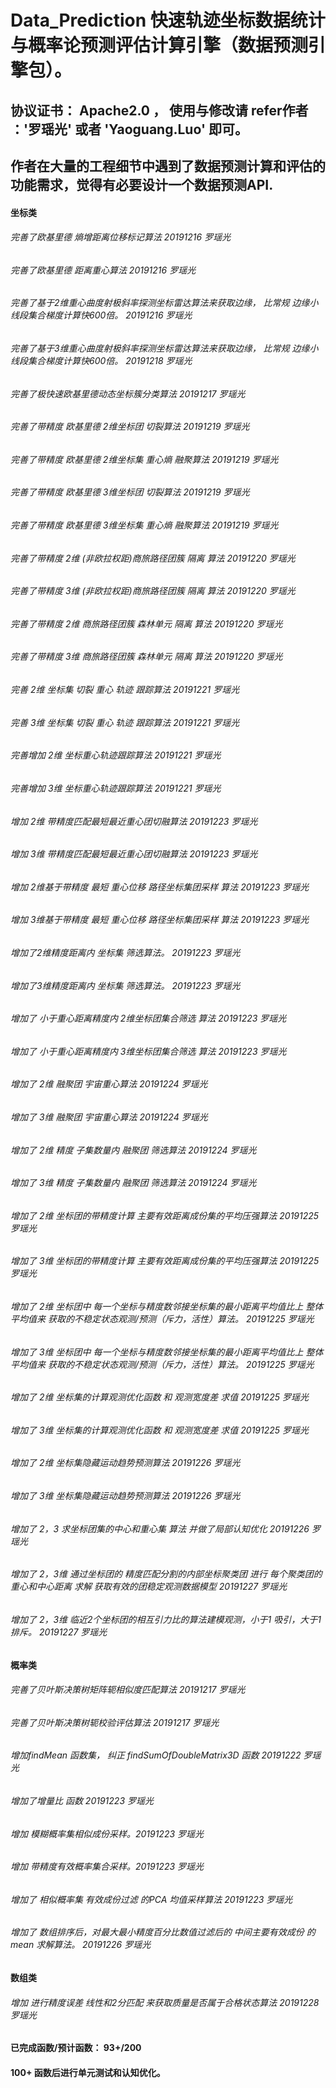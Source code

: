 # Data_Prediction 快速轨迹坐标数据统计与概率论预测评估计算引擎（数据预测引擎包）。
## 协议证书： Apache2.0 ， 使用与修改请 refer作者 ：'罗瑶光' 或者 'Yaoguang.Luo' 即可。  
## 作者在大量的工程细节中遇到了数据预测计算和评估的功能需求，觉得有必要设计一个数据预测API.

#### 坐标类
###### 完善了欧基里德 熵增距离位移标记算法 20191216 罗瑶光
###### 完善了欧基里德 距离重心算法 20191216 罗瑶光
###### 完善了基于2维重心曲度射极斜率探测坐标雷达算法来获取边缘， 比常规 边缘小线段集合梯度计算快600倍。 20191216 罗瑶光
###### 完善了基于3维重心曲度射极斜率探测坐标雷达算法来获取边缘， 比常规 边缘小线段集合梯度计算快600倍。 20191218 罗瑶光
###### 完善了极快速欧基里德动态坐标簇分类算法 20191217 罗瑶光
###### 完善了带精度 欧基里德 2维坐标团 切裂算法 20191219 罗瑶光
###### 完善了带精度 欧基里德 2维坐标集 重心熵 融聚算法 20191219 罗瑶光
###### 完善了带精度 欧基里德 3维坐标团 切裂算法 20191219 罗瑶光
###### 完善了带精度 欧基里德 3维坐标集 重心熵 融聚算法 20191219 罗瑶光
###### 完善了带精度 2维 (非欧拉权距)商旅路径团簇 隔离 算法 20191220 罗瑶光
###### 完善了带精度 3维 (非欧拉权距)商旅路径团簇 隔离 算法 20191220 罗瑶光
###### 完善了带精度 2维 商旅路径团簇 森林单元 隔离 算法 20191220 罗瑶光
###### 完善了带精度 3维 商旅路径团簇 森林单元 隔离 算法 20191220 罗瑶光
###### 完善 2维 坐标集 切裂 重心 轨迹 跟踪算法 20191221 罗瑶光
###### 完善 3维 坐标集 切裂 重心 轨迹 跟踪算法 20191221 罗瑶光
###### 完善增加 2维 坐标重心轨迹跟踪算法 20191221 罗瑶光
###### 完善增加 3维 坐标重心轨迹跟踪算法 20191221 罗瑶光
###### 增加 2维 带精度匹配最短最近重心团切融算法 20191223 罗瑶光
###### 增加 3维 带精度匹配最短最近重心团切融算法 20191223 罗瑶光
###### 增加 2维基于带精度 最短 重心位移 路径坐标集团采样 算法 20191223 罗瑶光
###### 增加 3维基于带精度 最短 重心位移 路径坐标集团采样 算法 20191223 罗瑶光
###### 增加了2维精度距离内 坐标集 筛选算法。 20191223 罗瑶光
###### 增加了3维精度距离内 坐标集 筛选算法。 20191223 罗瑶光
###### 增加了 小于重心距离精度内 2维坐标团集合筛选 算法 20191223 罗瑶光
###### 增加了 小于重心距离精度内 3维坐标团集合筛选 算法 20191223 罗瑶光
###### 增加了 2维 融聚团 宇宙重心算法 20191224 罗瑶光
###### 增加了 3维 融聚团 宇宙重心算法 20191224 罗瑶光
###### 增加了 2维 精度 子集数量内 融聚团 筛选算法 20191224 罗瑶光
###### 增加了 3维 精度 子集数量内 融聚团 筛选算法 20191224 罗瑶光
###### 增加了 2维 坐标团的带精度计算 主要有效距离成份集的平均压强算法 20191225 罗瑶光
###### 增加了 3维 坐标团的带精度计算 主要有效距离成份集的平均压强算法 20191225 罗瑶光
###### 增加了 2维 坐标团中 每一个坐标与精度数邻接坐标集的最小距离平均值比上 整体平均值来 获取的不稳定状态观测/预测（斥力，活性）算法。 20191225 罗瑶光
###### 增加了 3维 坐标团中 每一个坐标与精度数邻接坐标集的最小距离平均值比上 整体平均值来 获取的不稳定状态观测/预测（斥力，活性）算法。 20191225 罗瑶光
###### 增加了 2维 坐标集的计算观测优化函数 和 观测宽度差 求值 20191225 罗瑶光
###### 增加了 3维 坐标集的计算观测优化函数 和 观测宽度差 求值 20191225 罗瑶光
###### 增加了 2维 坐标集隐藏运动趋势预测算法 20191226 罗瑶光
###### 增加了 3维 坐标集隐藏运动趋势预测算法 20191226 罗瑶光
###### 增加了 2，3 求坐标团集的中心和重心集 算法 并做了局部认知优化 20191226 罗瑶光
###### 增加了 2，3维 通过坐标团的 精度匹配分割的内部坐标聚类团 进行 每个聚类团的 重心和中心距离 求解 获取有效的团稳定观测数据模型 20191227 罗瑶光
###### 增加了 2，3维 临近2个坐标团的相互引力比的算法建模观测，小于1 吸引，大于1 排斥。 20191227 罗瑶光 

#### 概率类 
###### 完善了贝叶斯决策树矩阵轭相似度匹配算法 20191217 罗瑶光
###### 完善了贝叶斯决策树轭校验评估算法 20191217 罗瑶光
###### 增加findMean 函数集， 纠正 findSumOfDoubleMatrix3D 函数 20191222 罗瑶光
###### 增加了增量比 函数 20191223 罗瑶光
###### 增加 模糊概率集相似成份采样。20191223 罗瑶光
###### 增加 带精度有效概率集合采样。20191223 罗瑶光
###### 增加了 相似概率集 有效成份过滤 的PCA 均值采样算法 20191223 罗瑶光
###### 增加了 数组排序后，对最大最小精度百分比数值过滤后的 中间主要有效成份 的 mean 求解算法。 20191226 罗瑶光

#### 数组类
###### 增加 进行精度误差 线性和2分匹配 来获取质量是否属于合格状态算法 20191228 罗瑶光


####  已完成函数/预计函数：  93+/200
####  100+ 函数后进行单元测试和认知优化。
